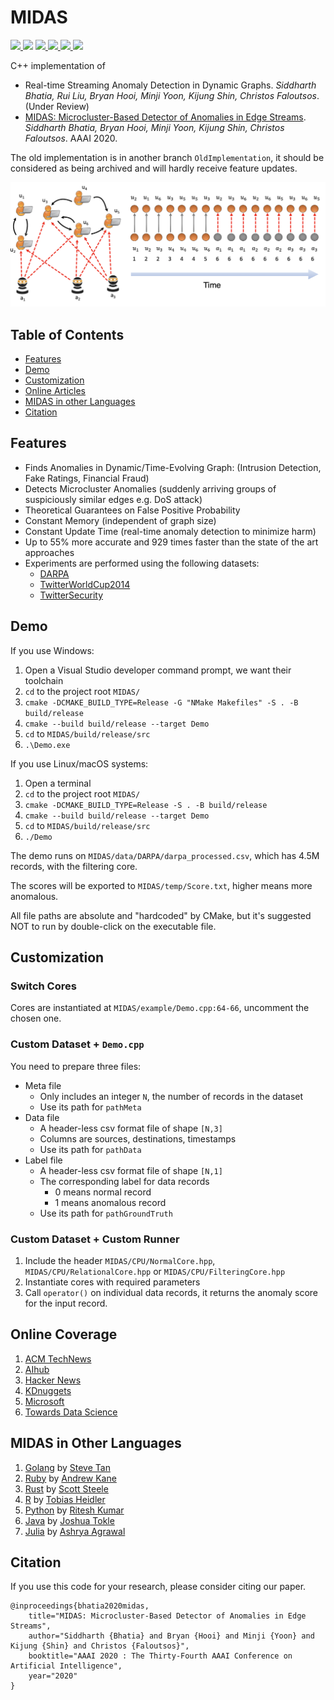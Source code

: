 # MIDAS

<p>
  <a href="https://aaai.org/Conferences/AAAI-20/">
    <img src="http://img.shields.io/badge/AAAI-2020-red.svg">
  </a>
  <a href="https://arxiv.org/pdf/1911.04464.pdf"><img src="http://img.shields.io/badge/Paper-PDF-brightgreen.svg"></a>
  <a href="https://www.comp.nus.edu.sg/~sbhatia/assets/pdf/midasslides.pdf">
      <img src="http://img.shields.io/badge/Slides-PDF-ff9e18.svg">
  </a>
  <a href="https://youtu.be/Bd4PyLCHrto">
    <img src="http://img.shields.io/badge/Talk-Youtube-ff69b4.svg">
  </a>
  <a href="https://www.youtube.com/watch?v=DPmN-uPW8qU"> 
    <img src="https://img.shields.io/badge/Overview-Youtube-orange.svg">
  </a>
  <a href="https://github.com/bhatiasiddharth/MIDAS/blob/master/LICENSE">
    <img src="https://img.shields.io/badge/License-Apache%202.0-blue.svg">
  </a>
</p>

C++ implementation of

- Real-time Streaming Anomaly Detection in Dynamic Graphs. *Siddharth Bhatia, Rui Liu, Bryan Hooi, Minji Yoon, Kijung Shin, Christos Faloutsos*. (Under Review)
- [MIDAS: Microcluster-Based Detector of Anomalies in Edge Streams](https://arxiv.org/pdf/1911.04464.pdf). *Siddharth Bhatia, Bryan Hooi, Minji Yoon, Kijung Shin, Christos Faloutsos*. AAAI 2020.

The old implementation is in another branch `OldImplementation`, it should be considered as being archived and will hardly receive feature updates.

![](asset/Intro.png)

## Table of Contents

- [Features](#features)
- [Demo](#demo)
- [Customization](#customization)
- [Online Articles](#online-articles)
- [MIDAS in other Languages](#midas-in-other-languages)
- [Citation](#citation)

## Features

- Finds Anomalies in Dynamic/Time-Evolving Graph: (Intrusion Detection, Fake Ratings, Financial Fraud)
- Detects Microcluster Anomalies (suddenly arriving groups of suspiciously similar edges e.g. DoS attack)
- Theoretical Guarantees on False Positive Probability
- Constant Memory (independent of graph size)
- Constant Update Time (real-time anomaly detection to minimize harm)
- Up to 55% more accurate and 929 times faster than the state of the art approaches
- Experiments are performed using the following datasets: 
  - [DARPA](https://www.ll.mit.edu/r-d/datasets/1998-darpa-intrusion-detection-evaluation-dataset)
  - [TwitterWorldCup2014](http://odds.cs.stonybrook.edu/twitterworldcup2014-dataset)
  - [TwitterSecurity](http://odds.cs.stonybrook.edu/twittersecurity-dataset)

## Demo

If you use Windows:

1. Open a Visual Studio developer command prompt, we want their toolchain
1. `cd` to the project root `MIDAS/`
1. `cmake -DCMAKE_BUILD_TYPE=Release -G "NMake Makefiles" -S . -B build/release`
1. `cmake --build build/release --target Demo`
1. `cd` to `MIDAS/build/release/src`
1. `.\Demo.exe`

If you use Linux/macOS systems:

1. Open a terminal
1. `cd` to the project root `MIDAS/`
1. `cmake -DCMAKE_BUILD_TYPE=Release -S . -B build/release`
1. `cmake --build build/release --target Demo`
1. `cd` to `MIDAS/build/release/src`
1. `./Demo`

The demo runs on `MIDAS/data/DARPA/darpa_processed.csv`, which has 4.5M records, with the filtering core.

The scores will be exported to `MIDAS/temp/Score.txt`, higher means more anomalous.

All file paths are absolute and "hardcoded" by CMake, but it's suggested NOT to run by double-click on the executable file.

## Customization

### Switch Cores

Cores are instantiated at `MIDAS/example/Demo.cpp:64-66`, uncomment the chosen one.

### Custom Dataset + `Demo.cpp`

You need to prepare three files:

- Meta file
  - Only includes an integer `N`, the number of records in the dataset
  - Use its path for `pathMeta`
- Data file
  - A header-less csv format file of shape `[N,3]`
  - Columns are sources, destinations, timestamps
  - Use its path for `pathData`
- Label file
  - A header-less csv format file of shape `[N,1]`
  - The corresponding label for data records
    - 0 means normal record
    - 1 means anomalous record
  - Use its path for `pathGroundTruth` 

### Custom Dataset + Custom Runner

1. Include the header `MIDAS/CPU/NormalCore.hpp`, `MIDAS/CPU/RelationalCore.hpp` or `MIDAS/CPU/FilteringCore.hpp`
1. Instantiate cores with required parameters
1. Call `operator()` on individual data records, it returns the anomaly score for the input record.

## Online Coverage

1. [ACM TechNews](https://technews.acm.org/archives.cfm?fo=2020-05-may/may-06-2020.html)
2. [AIhub](https://aihub.org/2020/05/01/interview-with-siddharth-bhatia-a-new-approach-for-anomaly-detection/)
3. [Hacker News](https://news.ycombinator.com/item?id=22802604)
4. [KDnuggets](https://www.kdnuggets.com/2020/04/midas-new-baseline-anomaly-detection-graphs.html)
5. [Microsoft](https://techcommunity.microsoft.com/t5/azure-sentinel/announcing-the-azure-sentinel-hackathon-winners/ba-p/1548240)
6. [Towards Data Science](https://towardsdatascience.com/controlling-fake-news-using-graphs-and-statistics-31ed116a986f)

## MIDAS in Other Languages

1. [Golang](https://github.com/steve0hh/midas) by [Steve Tan](https://github.com/steve0hh)
2. [Ruby](https://github.com/ankane/midas) by [Andrew Kane](https://github.com/ankane)
3. [Rust](https://github.com/scooter-dangle/midas_rs) by [Scott Steele](https://github.com/scooter-dangle)
4. [R](https://github.com/pteridin/MIDASwrappeR) by [Tobias Heidler](https://github.com/pteridin)
5. [Python](https://github.com/ritesh99rakesh/pyMIDAS) by [Ritesh Kumar](https://github.com/ritesh99rakesh)
6. [Java](https://github.com/jotok/MIDAS-Java) by [Joshua Tokle](https://github.com/jotok)
7. [Julia](https://github.com/ashryaagr/MIDAS.jl) by [Ashrya Agrawal](https://github.com/ashryaagr)

## Citation

If you use this code for your research, please consider citing our paper.

```
@inproceedings{bhatia2020midas,
    title="MIDAS: Microcluster-Based Detector of Anomalies in Edge Streams",
    author="Siddharth {Bhatia} and Bryan {Hooi} and Minji {Yoon} and Kijung {Shin} and Christos {Faloutsos}",
    booktitle="AAAI 2020 : The Thirty-Fourth AAAI Conference on Artificial Intelligence",
    year="2020"
}
```
